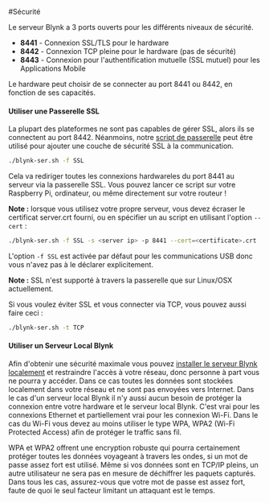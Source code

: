 #Sécurité

Le serveur Blynk a 3 ports ouverts pour les différents niveaux de sécurité.

* **8441** - Connexion SSL/TLS pour le hardware
* **8442** - Connexion TCP pleine pour le hardware (pas de sécurité)
* **8443** - Connexion pour l'authentification mutuelle (SSL mutuel) pour les Applications Mobile

Le hardware peut choisir de se connecter au port 8441 ou 8442, en fonction de ses capacités.

#### Utiliser une Passerelle SSL

La plupart des plateformes ne sont pas capables de gérer SSL, alors ils se connectent au port 8442.
Néanmoins, notre [script de passerelle](https://github.com/blynkkk/blynk-library/blob/master/scripts/blynk-ser.sh) peut être utilisé pour ajouter une couche de sécurité SSL à la communication.

```bash
./blynk-ser.sh -f SSL
```
Cela va rediriger toutes les connexions hardwareles du port 8441 au serveur via la passerelle SSL.
Vous pouvez lancer ce script sur votre Raspberry Pi, ordinateur, ou même directement sur votre routeur !

**Note :** lorsque vous utilisez votre propre serveur, vous devez écraser le certificat server.crt fourni, ou en spécifier un au script en utilisant l'option ```--cert``` :
```bash
./blynk-ser.sh -f SSL -s <server ip> -p 8441 --cert=<certificate>.crt
```

L'option ```-f SSL``` est activée par défaut pour les communications USB donc vous n'avez pas à le déclarer explicitement.

**Note :** SSL n'est supporté à travers la passerelle que sur Linux/OSX actuellement.

Si vous voulez éviter SSL et vous connecter via TCP, vous pouvez aussi faire ceci :

```bash
./blynk-ser.sh -t TCP
```

#### Utiliser un Serveur Local Blynk

Afin d'obtenir une sécurité maximale vous pouvez [installer le serveur Blynk localement](https://booteille.github.io/blynk-docs-fr/#blynk-server) et restraindre l'accès à votre réseau, donc personne à part vous ne pourra y accéder. Dans ce cas toutes les données sont stockées localement dans votre réseau et ne sont pas envoyées vers Internet.
Dans le cas d'un serveur local Blynk il n'y aussi aucun besoin de protéger la connexion entre votre hardware et le serveur local Blynk.
C'est vrai pour les connexions Ethernet et partiellement vrai pour les connexion Wi-Fi. Dans le cas du Wi-Fi vous devez au moins utiliser le type WPA, WPA2 (Wi-Fi Protected Access) afin de protéger le traffic sans fil.

WPA et WPA2 offrent une encryption robuste qui pourra certainement protéger toutes les données voyageant à travers les ondes, si un mot de passe assez fort est utilisé. Même si vos données sont en TCP/IP pleins, un autre utilisateur ne sera pas en mesure de déchiffrer les paquets capturés.
Dans tous les cas, assurez-vous que votre mot de passe est assez fort, faute de quoi le seul facteur limitant un attaquant est le temps.
